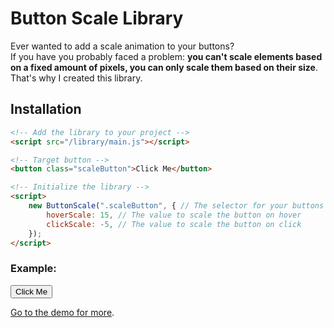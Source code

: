 # Button Scale Library
Ever wanted to add a scale animation to your buttons?\
If you have you probably faced a problem: **you can't scale elements based on a fixed amount of pixels, you can only scale them based on their size**.\
That's why I created this library.

## Installation
```html
<!-- Add the library to your project -->
<script src="/library/main.js"></script>

<!-- Target button -->
<button class="scaleButton">Click Me</button>

<!-- Initialize the library -->
<script>
	new ButtonScale(".scaleButton", { // The selector for your buttons
		hoverScale: 15, // The value to scale the button on hover
		clickScale: -5, // The value to scale the button on click
	});
</script>
```

### Example:
<button class="scaleButton">Click Me</button>
<script>
	new ButtonScale(".scaleButton", { // The selector for your buttons
		hoverScale: 15, // The value to scale the button on hover
		clickScale: -5, // The value to scale the button on click
	});
</script>
[Go to the demo for more](TODO_add_the_url_to_the_demo).